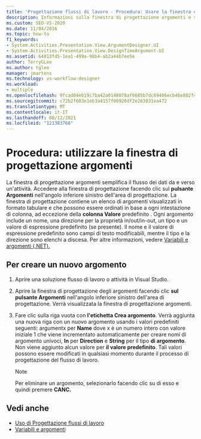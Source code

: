 ```yaml
---
title: 'Progettazione flussi di lavoro - Procedura: Usare la finestra di progettazione argomenti'
description: Informazioni sulla finestra di progettazione argomenti e su come usare la finestra di progettazione degli argomenti per consentire il flusso dei dati da e verso un'attività.
ms.custom: SEO-VS-2020
ms.date: 11/04/2016
ms.topic: how-to
f1_keywords:
- System.Activities.Presentation.View.ArgumentDesigner.UI
- System.Activities.Presentation.View.DesignTimeArgument.UI
ms.assetid: 64813fd5-1ea1-499a-98b4-ab2a44b7ee5e
author: TerryGLee
ms.author: tglee
manager: jmartens
ms.technology: vs-workflow-designer
ms.workload:
- multiple
ms.openlocfilehash: 9fcad04eb19c7ba42a0148078af6685b7dc69406ecb46e802f4e3206235fb317
ms.sourcegitcommit: c72b2f603e1eb3a4157f00926df2e263831ea472
ms.translationtype: MT
ms.contentlocale: it-IT
ms.lasthandoff: 08/12/2021
ms.locfileid: "121383768"
---
```

# <a name="how-to-use-the-argument-designer"></a>Procedura: utilizzare la finestra di progettazione argomenti

La finestra di progettazione argomenti semplifica il flusso dei dati da e verso un'attività. Accedere alla finestra di progettazione facendo clic sul **pulsante Argomenti** nell'angolo inferiore sinistro dell'area di progettazione. La finestra di progettazione contiene un elenco di argomenti visualizzati in formato tabulare e che possono essere ordinati in base a ogni intestazione di colonna, ad eccezione della **colonna Valore** predefinito . Ogni argomento include un nome, una direzione per la proprietà in/out/in-out, un tipo e un valore di espressione predefinito (se presente). Il nome e il valore di espressione predefinito sono campi di testo modificabili, mentre il tipo e la direzione sono elenchi a discesa. Per altre informazioni, vedere [Variabili e argomenti (.NET).](/dotnet/framework/windows-workflow-foundation/variables-and-arguments)

## <a name="to-create-a-new-argument"></a>Per creare un nuovo argomento

1. Aprire una soluzione flusso di lavoro o attività in Visual Studio.

2. Aprire la finestra di progettazione degli argomenti facendo clic **sul pulsante Argomenti** nell'angolo inferiore sinistro dell'area di progettazione. Verrà visualizzata la finestra di progettazione argomenti.

3. Fare clic sulla riga vuota con **l'etichetta Crea argomento**. Verrà aggiunta una nuova riga con un nuovo argomento usando i valori predefiniti seguenti: argumentx per **Name** dove x è un numero intero con valore iniziale 1 che viene incrementato automaticamente per creare nomi di argomento univoci, **In** per **Direction** e **String** per il tipo **di argomento**. Non viene aggiunto alcun valore per **il valore predefinito**. Tali valori possono essere modificati in qualsiasi momento durante il processo di progettazione del flusso di lavoro.

    > [!NOTE]
    > Per eliminare un argomento, selezionarlo facendo clic su di esso e quindi premere **CANC.**

## <a name="see-also"></a>Vedi anche

- [Uso di Progettazione flussi di lavoro](developing-applications-with-the-workflow-designer.md)
- [Variabili e argomenti](/dotnet/framework/windows-workflow-foundation/variables-and-arguments)
